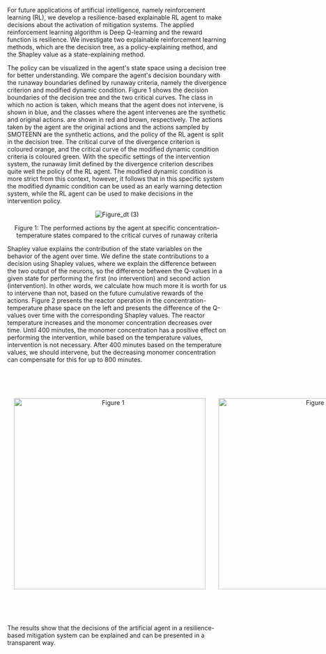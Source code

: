 For future applications of artificial intelligence, namely reinforcement learning (RL), we develop a resilience-based explainable RL agent to make decisions about the activation of mitigation systems.
The applied reinforcement learning algorithm is Deep Q-learning and the reward function is resilience. We investigate two explainable reinforcement learning methods, which are the decision tree, as a policy-explaining method, and the Shapley value
as a state-explaining method.

The policy can be visualized in the agent's state space using a decision tree for better understanding. We compare the agent's decision boundary with the runaway boundaries defined by runaway criteria, namely the divergence criterion and modified dynamic condition.
Figure 1 shows the decision boundaries of the decision tree and the two critical curves. The class in which no action is taken, which means that the agent does not intervene, is shown in blue, and the classes where the agent intervenes are the synthetic
and original actions. are shown in red and brown, respectively. The actions taken by the agent are the original actions and the actions sampled by SMOTEENN are the synthetic actions, and the policy of the RL agent is split in the decision tree.
The critical curve of the divergence criterion is coloured orange, and the critical curve of the modified dynamic condition criteria is coloured green. With the specific settings of the intervention system, the runaway limit defined by the divergence criterion
describes quite well the policy of the RL agent. The modified dynamic condition is more strict from this context, however, it follows that in this specific system the modified dynamic condition can be used as an early warning detection system, while the RL agent
can be used to make decisions in the intervention policy.

<div align="center">
  <img src="https://github.com/user-attachments/assets/1976bc8f-212c-4f7d-a356-6f58ae0b738b" alt="Figure_dt (3)">
  
  Figure 1: The performed actions by the agent at specific concentration-temperature states compared to the critical curves of runaway criteria
</div>

Shapley value explains the contribution of the state variables on the behavior of the agent over time. We define the state contributions to a decision using Shapley values, where we explain the difference between the two output of the neurons,
so the difference between the Q-values in a given state for performing the first (no intervention) and second action (intervention). In other words, we calculate how much more it is worth for us to intervene than not, based on the future cumulative rewards of the actions.
Figure 2 presents the reactor operation in the concentration-temperature phase space on the left and presents the difference of the Q-values over time with the corresponding Shapley values. The reactor temperature increases and the monomer concentration decreases over time.
Until 400 minutes, the monomer concentration has a positive effect on performing the intervention, while based on the temperature values, intervention is not necessary. After 400 minutes based on the temperature values, we should intervene,
but the decreasing monomer concentration can compensate for this for up to 800 minutes.

<div align="center">
<div style="display: flex; justify-content: space-around; align-items: center;">

  <figure style="margin: 15px; text-align: center;">
    <img src="https://github.com/user-attachments/assets/fe98f303-eddd-42d7-a4eb-8382ac1f7ff2" alt="Figure 1" style="width: 440px;">
  </figure>

  <figure style="margin: 15px; text-align: center;">
    <img src="https://github.com/user-attachments/assets/fe085fd3-2976-4ba9-9041-272134f72b34" alt="Figure 2" style="width: 440px;">
  </figure>

  Figure 2: The monomer concentration-temperature phase space is shown in the left figure with the initial temperature and concentration, and the model output is described on the right figure.
  The right figure shows how the temperature and monomer concentration affect the model output, if they are in blue, it decreases the output value, and if they are in red, it increases the output value.

</div>
</div>

The results show that the decisions of the artificial agent in a resilience-based mitigation system can be explained and can be presented in a transparent way.
